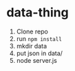 # data-thing

1. Clone repo
2. run `npm install`
3. mkdir data
4. put json in data/
5. node server.js
